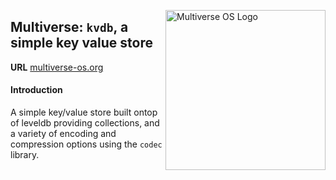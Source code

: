 [<img src="https://avatars2.githubusercontent.com/u/24763891?s=400&u=c1150e7da5667f47159d433d8e49dad99a364f5f&v=4"  width="256px" height="256px" align="right" alt="Multiverse OS Logo">](https://github.com/multiverse-os)

## Multiverse: `kvdb`, a simple key value store
**URL** [multiverse-os.org](https://multiverse-os.org)

#### Introduction 
A simple key/value store built ontop of leveldb providing collections, and a
variety of encoding and compression options using the `codec`  library. 


